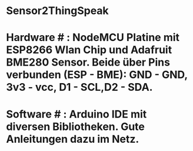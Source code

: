 # Sensor2ThingSpeak #

# Hardware # : NodeMCU Platine mit ESP8266 Wlan Chip und Adafruit BME280 Sensor. Beide über Pins verbunden (ESP - BME): GND - GND, 3v3 - vcc, D1 - SCL,D2 - SDA.

# Software # : Arduino IDE mit diversen Bibliotheken. Gute Anleitungen dazu im Netz.
